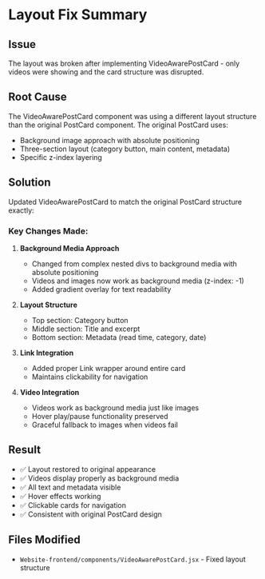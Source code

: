 # Layout Fix Summary

## Issue
The layout was broken after implementing VideoAwarePostCard - only videos were showing and the card structure was disrupted.

## Root Cause
The VideoAwarePostCard component was using a different layout structure than the original PostCard component. The original PostCard uses:
- Background image approach with absolute positioning
- Three-section layout (category button, main content, metadata)
- Specific z-index layering

## Solution
Updated VideoAwarePostCard to match the original PostCard structure exactly:

### Key Changes Made:

1. **Background Media Approach**
   - Changed from complex nested divs to background media with absolute positioning
   - Videos and images now work as background media (z-index: -1)
   - Added gradient overlay for text readability

2. **Layout Structure**
   - Top section: Category button
   - Middle section: Title and excerpt
   - Bottom section: Metadata (read time, category, date)

3. **Link Integration**
   - Added proper Link wrapper around entire card
   - Maintains clickability for navigation

4. **Video Integration**
   - Videos work as background media just like images
   - Hover play/pause functionality preserved
   - Graceful fallback to images when videos fail

## Result
- ✅ Layout restored to original appearance
- ✅ Videos display properly as background media
- ✅ All text and metadata visible
- ✅ Hover effects working
- ✅ Clickable cards for navigation
- ✅ Consistent with original PostCard design

## Files Modified
- `Website-frontend/components/VideoAwarePostCard.jsx` - Fixed layout structure





